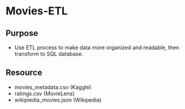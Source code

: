 # Movies-ETL

## Purpose
- Use ETL process to make data more organized and readable, then transform to SQL database.

## Resource
- movies_metadata.csv (Kaggle)
- ratings.csv (MovieLens)
- wikipiedia_movies.json (Wikipedia)

